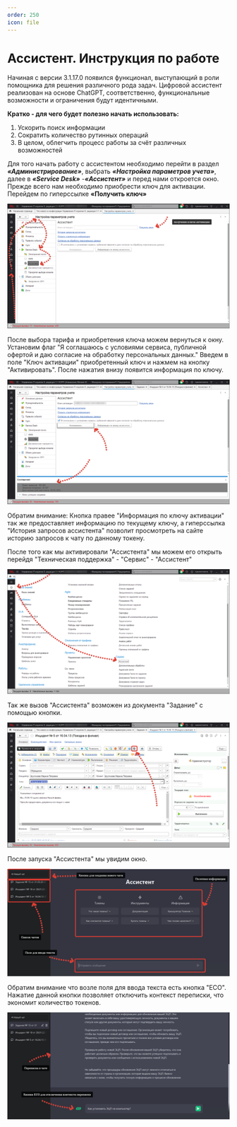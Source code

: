 ```yaml
---
order: 250
icon: file
---
```


# Ассистент. Инструкция по работе

Начиная с версии 3.1.17.0 появился функционал, выступающий в роли помощника для решения различного рода задач.  Цифровой ассистент реализован на основе ChatGPT, соответственно, функциональные возможности и ограничения будут идентичными.

**Кратко - для чего будет полезно начать использовать:**

1) Ускорить поиск информации
2) Сократить количество рутинных операций
3) В целом, облегчить процесс работы  за счёт различных возможностей

Для того начать работу с ассистентом необходимо перейти в раздел ***«Администрирование»***, выбрать ***«Настройка параметров учета»***, далее в ***«Service Desk»*** -***«Ассистент»*** и перед нами откроется окно.
Прежде всего нам необходимо приобрести ключ для активации. Перейдем по гиперссылке **«Получить ключ»**

![01_Ассистент](static/01_Ассистент.png)

После выбора тарифа и приобретения ключа можем вернуться к окну. Установим флаг "Я соглашаюсь с условиями сервиса, публичной офертой и даю согласие на обработку персональных данных." Введем в поле "Ключ активации" приобретенный ключ и нажмем на кнопку "Активировать". После нажатия внизу появится информация по ключу.

![02_Ассистент](static/02_Ассистент.png)

Обратим внимание: Кнопка правее "Информация по ключу активации" так же предоставляет информацию по текущему ключу, а гиперссылка "История запросов ассистента" позволит просмотреть на сайте историю  запросов к чату по данному токену.

После того как мы активировали "Ассистента" мы можем его открыть перейдя "Техническая поддержка" - "Сервис" - "Ассистент"

![03_Ассистент](static/03_Ассистент.png)

Так же вызов "Ассистента" возможен из документа "Задание" с помощью кнопки.

![04_Ассистент](static/04_Ассистент.png)

После запуска "Ассистента" мы увидим окно.

![05_Ассистент](static/05_Ассистент.png)

Обратим внимание что  возле поля для ввода текста есть кнопка "ECO". Нажатие данной кнопки  позволяет отключить контекст переписки, что экономит количество токенов.

![06_Ассистент](static/06_Ассистент.png)

